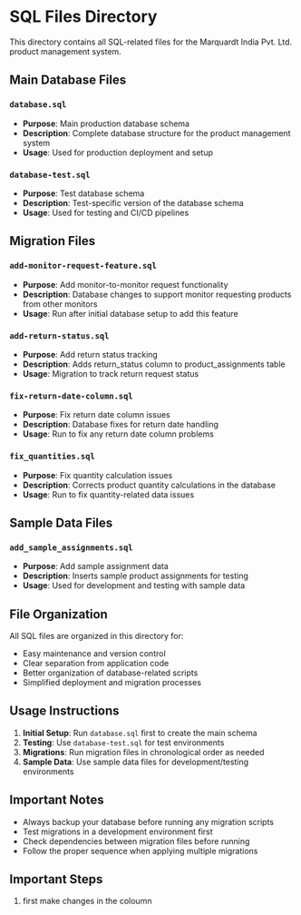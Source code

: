 # SQL Files Directory

This directory contains all SQL-related files for the Marquardt India Pvt. Ltd. product management system.

## Main Database Files

### `database.sql`
- **Purpose**: Main production database schema
- **Description**: Complete database structure for the product management system
- **Usage**: Used for production deployment and setup

### `database-test.sql`
- **Purpose**: Test database schema
- **Description**: Test-specific version of the database schema
- **Usage**: Used for testing and CI/CD pipelines

## Migration Files

### `add-monitor-request-feature.sql`
- **Purpose**: Add monitor-to-monitor request functionality
- **Description**: Database changes to support monitor requesting products from other monitors
- **Usage**: Run after initial database setup to add this feature

### `add-return-status.sql`
- **Purpose**: Add return status tracking
- **Description**: Adds return_status column to product_assignments table
- **Usage**: Migration to track return request status

### `fix-return-date-column.sql`
- **Purpose**: Fix return date column issues
- **Description**: Database fixes for return date handling
- **Usage**: Run to fix any return date column problems

### `fix_quantities.sql`
- **Purpose**: Fix quantity calculation issues
- **Description**: Corrects product quantity calculations in the database
- **Usage**: Run to fix quantity-related data issues

## Sample Data Files

### `add_sample_assignments.sql`
- **Purpose**: Add sample assignment data
- **Description**: Inserts sample product assignments for testing
- **Usage**: Used for development and testing with sample data

## File Organization

All SQL files are organized in this directory for:
- Easy maintenance and version control
- Clear separation from application code
- Better organization of database-related scripts
- Simplified deployment and migration processes

## Usage Instructions

1. **Initial Setup**: Run `database.sql` first to create the main schema
2. **Testing**: Use `database-test.sql` for test environments
3. **Migrations**: Run migration files in chronological order as needed
4. **Sample Data**: Use sample data files for development/testing environments

## Important Notes

- Always backup your database before running any migration scripts
- Test migrations in a development environment first
- Check dependencies between migration files before running
- Follow the proper sequence when applying multiple migrations

## Important Steps
1. first make changes in the coloumn 

